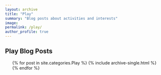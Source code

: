 ```yaml
---
layout: archive
title: "Play"
summary: "Blog posts about activities and interests"
image:
permalink: /play/
author_profile: true
---
```


## Play Blog Posts

<ul>{% for post in site.categories.Play %}
  {% include archive-single.html %}
  {% endfor %}</ul>